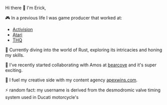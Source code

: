 Hi there 👋 I'm Erick,

🎮 In a previous life I was game producer  that worked at:

- [Activision](https://www.activision.com)
- [Atari](https://atari.com)
- [THQ](https://www.thqnordic.com)

🦀 Currently diving into the world of Rust, exploring its intricacies and honing my skills.

🤝 I've recently started collaborating with Amos at [bearcove](https://github.com/bearcove) and it's super exciting.

📸 I fuel my creative side with my content agency [apexwins.com](www.apexwins.com). 

⚡️ random fact: my username is derived from the desmodromic valve timing system used in Ducati motorcycle's

<!--
**desmodrone/desmodrone** is a ✨ _special_ ✨ repository because its `README.md` (this file) appears on your GitHub profile.

Here are some ideas to get you started:

- 🔭 I’m currently working on ...
- 🌱 I’m currently learning ...
- 👯 I’m looking to collaborate on ...
- 🤔 I’m looking for help with ...
- 💬 Ask me about ...
- 📫 How to reach me: ...
- 😄 Pronouns: ...
- ⚡ Fun fact: ...
-->

